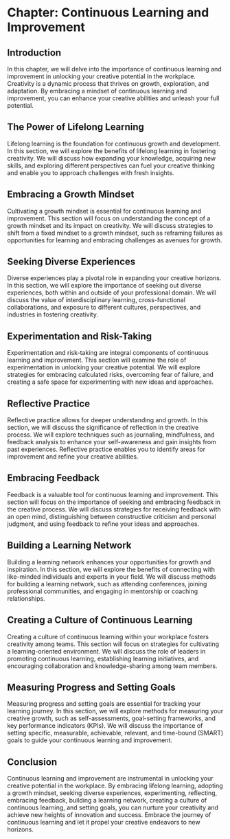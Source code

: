 Chapter: Continuous Learning and Improvement
============================================

Introduction
------------

In this chapter, we will delve into the importance of continuous learning and improvement in unlocking your creative potential in the workplace. Creativity is a dynamic process that thrives on growth, exploration, and adaptation. By embracing a mindset of continuous learning and improvement, you can enhance your creative abilities and unleash your full potential.

The Power of Lifelong Learning
------------------------------

Lifelong learning is the foundation for continuous growth and development. In this section, we will explore the benefits of lifelong learning in fostering creativity. We will discuss how expanding your knowledge, acquiring new skills, and exploring different perspectives can fuel your creative thinking and enable you to approach challenges with fresh insights.

Embracing a Growth Mindset
--------------------------

Cultivating a growth mindset is essential for continuous learning and improvement. This section will focus on understanding the concept of a growth mindset and its impact on creativity. We will discuss strategies to shift from a fixed mindset to a growth mindset, such as reframing failures as opportunities for learning and embracing challenges as avenues for growth.

Seeking Diverse Experiences
---------------------------

Diverse experiences play a pivotal role in expanding your creative horizons. In this section, we will explore the importance of seeking out diverse experiences, both within and outside of your professional domain. We will discuss the value of interdisciplinary learning, cross-functional collaborations, and exposure to different cultures, perspectives, and industries in fostering creativity.

Experimentation and Risk-Taking
-------------------------------

Experimentation and risk-taking are integral components of continuous learning and improvement. This section will examine the role of experimentation in unlocking your creative potential. We will explore strategies for embracing calculated risks, overcoming fear of failure, and creating a safe space for experimenting with new ideas and approaches.

Reflective Practice
-------------------

Reflective practice allows for deeper understanding and growth. In this section, we will discuss the significance of reflection in the creative process. We will explore techniques such as journaling, mindfulness, and feedback analysis to enhance your self-awareness and gain insights from past experiences. Reflective practice enables you to identify areas for improvement and refine your creative abilities.

Embracing Feedback
------------------

Feedback is a valuable tool for continuous learning and improvement. This section will focus on the importance of seeking and embracing feedback in the creative process. We will discuss strategies for receiving feedback with an open mind, distinguishing between constructive criticism and personal judgment, and using feedback to refine your ideas and approaches.

Building a Learning Network
---------------------------

Building a learning network enhances your opportunities for growth and inspiration. In this section, we will explore the benefits of connecting with like-minded individuals and experts in your field. We will discuss methods for building a learning network, such as attending conferences, joining professional communities, and engaging in mentorship or coaching relationships.

Creating a Culture of Continuous Learning
-----------------------------------------

Creating a culture of continuous learning within your workplace fosters creativity among teams. This section will focus on strategies for cultivating a learning-oriented environment. We will discuss the role of leaders in promoting continuous learning, establishing learning initiatives, and encouraging collaboration and knowledge-sharing among team members.

Measuring Progress and Setting Goals
------------------------------------

Measuring progress and setting goals are essential for tracking your learning journey. In this section, we will explore methods for measuring your creative growth, such as self-assessments, goal-setting frameworks, and key performance indicators (KPIs). We will discuss the importance of setting specific, measurable, achievable, relevant, and time-bound (SMART) goals to guide your continuous learning and improvement.

Conclusion
----------

Continuous learning and improvement are instrumental in unlocking your creative potential in the workplace. By embracing lifelong learning, adopting a growth mindset, seeking diverse experiences, experimenting, reflecting, embracing feedback, building a learning network, creating a culture of continuous learning, and setting goals, you can nurture your creativity and achieve new heights of innovation and success. Embrace the journey of continuous learning and let it propel your creative endeavors to new horizons.
